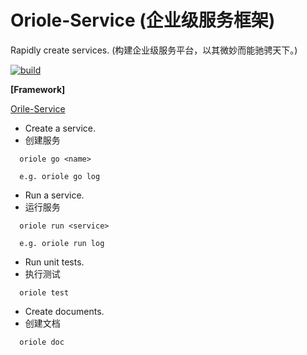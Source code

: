 # Oriole-Service (企业级服务框架)

Rapidly create services. (构建企业级服务平台，以其微妙而能驰骋天下。)

[![build](https://travis-ci.org/zhouxiaoxiang/oriole-service.png?branch=master)](https://travis-ci.org/zhouxiaoxiang/oriole-service)

**[Framework]**

[Orile-Service](https://github.com/zhouxiaoxiang/oriole-service)

- Create a service.
- 创建服务

```
  oriole go <name>

  e.g. oriole go log
```

- Run a service.
- 运行服务

```
  oriole run <service>

  e.g. oriole run log
```

- Run unit tests.
- 执行测试

```
  oriole test
```

- Create documents.
- 创建文档

```
  oriole doc
```

